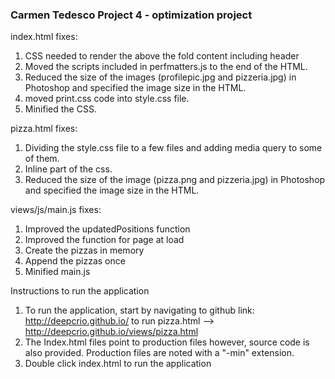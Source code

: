 ### Carmen Tedesco Project 4 - optimization project

index.html fixes:
1. CSS needed to render the above the fold content including header
2. Moved the scripts included in perfmatters.js to the end of the HTML.
3. Reduced the size of the images (profilepic.jpg and pizzeria.jpg) in Photoshop and specified the image size in the HTML.
4. moved print.css code into style.css file. 
5. Minified the CSS.

pizza.html fixes:
1. Dividing the style.css file to a few files and adding media query to some of them.
2. Inline part of the css.
3. Reduced the size of the image (pizza.png and pizzeria.jpg) in Photoshop and specified the image size in the HTML.

views/js/main.js fixes:
1. Improved the updatedPositions function
2. Improved the function for page at load
3. Create the pizzas in memory
4. Append the pizzas once 
5. Minified main.js

Instructions to run the application
1. To run the application, start by navigating to github link:  
    http://deepcrio.github.io/
    to run pizza.html -->  http://deepcrio.github.io/views/pizza.html
2. The Index.html files point to production files however, source code is also provided. Production files are noted with a "-min" extension.
3. Double click index.html to run the application
